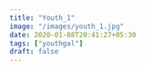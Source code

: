 ```yaml
---
title: "Youth_1"
image: "/images/youth_1.jpg"
date: 2020-01-08T20:41:27+05:30
tags: ["youthgal"]
draft: false
---
```


